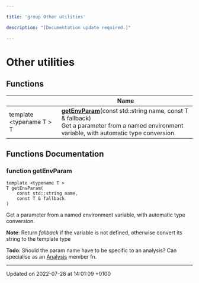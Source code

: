 ```yaml
---

title: 'group Other utilities'

description: "[Documentation update required.]"

---
```


# Other utilities



## Functions

|                | Name           |
| -------------- | -------------- |
| template <typename T \> <br>T | **[getEnvParam](http://example.org/modules/group__utils/#function-getenvparam)**(const std::string name, const T & fallback)<br>Get a parameter from a named environment variable, with automatic type conversion.  |


## Functions Documentation

### function getEnvParam

```
template <typename T >
T getEnvParam(
    const std::string name,
    const T & fallback
)
```

Get a parameter from a named environment variable, with automatic type conversion. 

**Note**: Return _fallback_ if the variable is not defined, otherwise convert its string to the template type 

**Todo**: Should the param name have to be specific to an analysis? Can specialise as an <a href="http://example.org/classes/classrivet_1_1analysis/">Analysis</a> member fn.





-------------------------------

Updated on 2022-07-28 at 14:01:09 +0100
